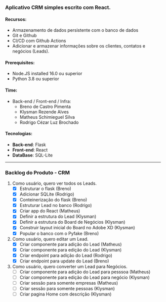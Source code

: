 ### Aplicativo CRM simples escrito com React.

#### Recursos:
- Armazenamento de dados persistente com o banco de dados
- Git e Github
- CI/CD com Github Actions
- Adicionar e armazenar informações sobre os clientes, contatos e negócios (Leads).

#### Prerequisites:
- Node.JS installed 16.0  ou superior
- Python 3.8 ou superior

#### Time:
* Back-end / Front-end / Infra:
    * Breno de Castro Pimenta
    * Klysman Rezende Alves
    * Matheus Schimieguel Silva
    * Rodrigo Cézar Luz Brochado


#### Tecnologias:
* **Back-end**: Flask
* **Front-end**: React
* **DataBase**: SQL-Lite

---

### Backlog do Produto - CRM

1. Como usuário, quero ver todos os Leads.
   - [x] Estruturar o flask (Breno)
   - [x] Adicionar SQLite (Rodrigo)
   - [x] Conteinerização do flask (Breno)
   - [x] Estruturar Lead no banco (Rodrigo)
   - [x] Criar app do React (Matheus)
   - [x] Definir a estrutura do Lead (Klysman)
   - [x] Definir a estrutura do Board de Negócios (Klysman)
   - [x] Construir layout inicial do Board no Adobe XD (Klysman)
   - [x] Popular o banco com o Pyfake (Breno)

2. Como usuário, quero editar um Lead.
   - [x] Criar componente para adição do Lead (Matheus)
   - [x] Criar componente para edição do Lead (Klysman)
   - [x] Criar endpoint para adição do Lead (Rodrigo)
   - [x] Criar endpoint para update do Lead (Breno)

3. Como usuário, quero converter um Lead para Negócios.
   - [ ] Criar componente para adição do Lead para pesssoa (Matheus)
   - [ ] Criar componente para edição do Lead para negócio (Klysman)
   - [ ] Criar sessão para somente empresas (Matheus)
   - [ ] Criar sessão para somente pessoas (Klysman)
   - [ ] Criar pagina Home com descrição (Klysman)
